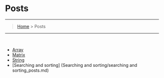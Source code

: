 # Posts
---
> [Home](index.md) > Posts

---

<br>

* [Array](Array/array_posts.md) 
* [Matrix](Matrix/martix_posts.md) 
* [String](String/string_posts.md) 
* [Searching and sorting] (Searching and sorting/searching and sorting_posts.md) 
